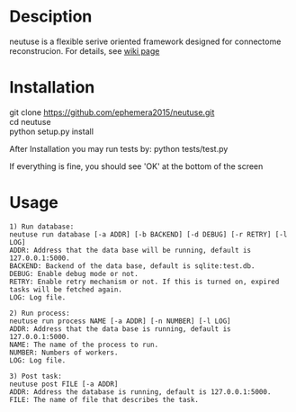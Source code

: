 # Desciption

neutuse is a flexible serive oriented framework designed for connectome reconstrucion. 
For details, see [wiki page](https://github.com/ephemera2015/neutuse/wiki)  

# Installation

git clone https://github.com/ephemera2015/neutuse.git   
cd neutuse   
python setup.py install

After Installation you may run tests by:
python tests/test.py

If everything is fine, you should see 'OK' at the bottom of the screen
# Usage
    1) Run database:
    neutuse run database [-a ADDR] [-b BACKEND] [-d DEBUG] [-r RETRY] [-l LOG]
    ADDR: Address that the data base will be running, default is 127.0.0.1:5000.
    BACKEND: Backend of the data base, default is sqlite:test.db.
    DEBUG: Enable debug mode or not.
    RETRY: Enable retry mechanism or not. If this is turned on, expired tasks will be fetched again.
    LOG: Log file.
    
    2) Run process:
    neutuse run process NAME [-a ADDR] [-n NUMBER] [-l LOG]
    ADDR: Address that the data base is running, default is 127.0.0.1:5000.
    NAME: The name of the process to run.
    NUMBER: Numbers of workers.
    LOG: Log file.
    
    3) Post task:
    neutuse post FILE [-a ADDR]
    ADDR: Address the database is running, default is 127.0.0.1:5000.
    FILE: The name of file that describes the task.
    

